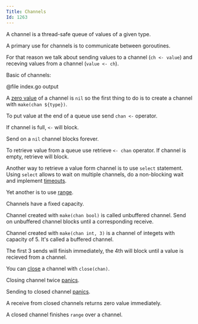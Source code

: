 ```yaml
---
Title: Channels
Id: 1263
---
```


A channel is a thread-safe queue of values of a given type.

A primary use for channels is to communicate between goroutines.

For that reason we talk about sending values to a channel (`ch <- value`) and receving values from a channel (`value <- ch`).

Basic of channels:

@file index.go output

A [zero value](a-6069) of a channel is `nil` so the first thing to do is to create a channel with `make(chan ${type})`.

To put value at the end of a queue use send `chan <-` operator.

If channel is full, `<-` will block.

Send on a `nil` channel blocks forever.

To retrieve value from a queue use retrieve `<- chan` operator. If channel is empty, retrieve will block.

Another way to retrieve a value form channel is to use `select` statement. Using `select` allows to wait on multiple channels, do a non-blocking wait and implement [timeouts](a-6050).

Yet another is to use [range](a-4134).

Channels have a fixed capacity.

Channel created with `make(chan bool)` is called unbuffered channel. Send on unbuffered channel blocks until a corresponding receive.

Channel created with `make(chan int, 3)` is a channel of integets with capacity of 5. It's called a buffered channel.

The first 3 sends will finish immediately, the 4th will block until a value is recieved from a channel.

You can [close](a-rd6000v9) a channel with `close(chan)`.

Closing channel twice [panics](ch-4350).

Sending to closed channel [panics](ch-4350).

A receive from closed channels returns zero value immediately.

A closed channel finishes `range` over a channel.
